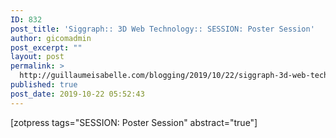 ```yaml
---
ID: 832
post_title: 'Siggraph:: 3D Web Technology:: SESSION: Poster Session'
author: gicomadmin
post_excerpt: ""
layout: post
permalink: >
  http://guillaumeisabelle.com/blogging/2019/10/22/siggraph-3d-web-technology-session-poster-session/
published: true
post_date: 2019-10-22 05:52:43
---
```

<!-- wp:shortcode --> [zotpress tags="SESSION: Poster Session" abstract="true"] 

<!-- /wp:shortcode -->